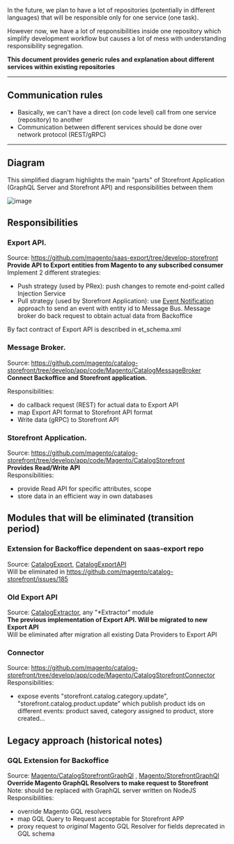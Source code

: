 In the future, we plan to have a lot of repositories (potentially in different languages) that will be responsible only for one service (one task).

However now, we have a lot of responsibilities inside one repository which simplify development workflow but causes a lot of mess with understanding responsibility segregation.

**This document provides generic rules and explanation about different services within existing repositories**

***

## Communication rules
- Basically, we can't have a direct (on code level) call from one service (repository) to another
- Communication between different services should be done over network protocol (REST/gRPC)

***


## Diagram 
This simplified diagram highlights the main "parts" of Storefront Application (GraphQL Server and Storefront API) and responsibilities between them


![image](https://user-images.githubusercontent.com/416649/94712735-7eb33a80-030f-11eb-9244-a8d6349fb8f5.png)


## Responsibilities
### Export API. 
Source: https://github.com/magento/saas-export/tree/develop-storefront   
**Provide API to Export entities from Magento to any subscribed consumer**   
Implement 2 different strategies:   
- Push strategy (used by PRex): push changes to remote end-point called Injection Service
- Pull strategy (used by Storefront Application): use [Event Notification](https://martinfowler.com/articles/201701-event-driven.html) approach to send an event with entity id to Message Bus. Message broker do back request to obtain actual data from Backoffice

By fact contract of Export API is described in et_schema.xml

### Message Broker. 
Source: https://github.com/magento/catalog-storefront/tree/develop/app/code/Magento/CatalogMessageBroker   
**Connect Backoffice and Storefront application.**   

Responsibilities:
- do callback request (REST) for actual data to Export API
- map Export API format to Storefront API format
- Write data (gRPC) to Storefront API


### Storefront Application. 
Source: https://github.com/magento/catalog-storefront/tree/develop/app/code/Magento/CatalogStorefront   
**Provides Read/Write API**   
Responsibilities:
- provide Read API for specific attributes, scope
- store data in an efficient way in own databases

## Modules that will be eliminated (transition period)

### Extension for Backoffice dependent on saas-export repo
Source: [CatalogExport](https://github.com/magento/catalog-storefront/tree/develop/app/code/Magento/CatalogExport), [CatalogExportAPI](https://github.com/magento/catalog-storefront/tree/develop/app/code/Magento/CatalogExportAPI)   
Will be eliminated in https://github.com/magento/catalog-storefront/issues/185



### Old Export API
Source: [CatalogExtractor](https://github.com/magento/catalog-storefront/tree/develop/app/code/Magento/CatalogExtractor), any "*Extractor" module   
**The previous implementation of Export API. Will be migrated to new Export API**   
Will be eliminated after migration all existing Data Providers to Export API

### Connector 
Source: https://github.com/magento/catalog-storefront/tree/develop/app/code/Magento/CatalogStorefrontConnector   
Responsibilities:
- expose events "storefront.catalog.category.update", "storefront.catalog.product.update" which publish product ids on different events: product saved, category assigned to product, store created...

## Legacy approach (historical notes)

### GQL Extension for Backoffice 
Source: [Magento/CatalogStorefrontGraphQl](https://github.com/magento/catalog-storefront/tree/develop/app/code/Magento/CatalogStorefrontGraphQl) , [Magento/StorefrontGraphQl](https://github.com/magento/catalog-storefront/tree/develop/app/code/Magento/StorefrontGraphQl)  
**Override Magento GraphQL Resolvers to make request to Storefront**   
Note: should be replaced with GraphQL server written on NodeJS   
Responsibilities:
- override Magento GQL resolvers
- map GQL Query to Request acceptable for Storefront APP
- proxy request to _original_ Magento GQL Resolver for fields deprecated in GQL schema


